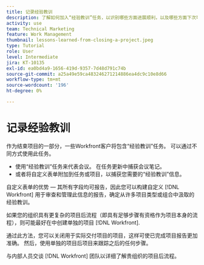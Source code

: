 ```yaml
---
title: 记录经验教训
description: 了解如何加入“经验教训”任务，以识别哪些方面进展顺利，以及哪些方面下次可以改进。
activity: use
team: Technical Marketing
feature: Work Management
thumbnail: lessons-learned-from-closing-a-project.jpeg
type: Tutorial
role: User
level: Intermediate
jira: KT-10135
exl-id: ea0bd4a9-1656-419d-9357-7d48d791c74b
source-git-commit: a25a49e59ca483246271214886ea4dc9c10e8d66
workflow-type: tm+mt
source-wordcount: '196'
ht-degree: 0%

---
```


# 记录经验教训

作为结束项目的一部分，一些Workfront客户将包含“经验教训”任务。 可以通过不同方式使用此任务。

* 使用“经验教训”任务来代表会议。 在任务更新中捕获会议笔记。
* 或者将自定义表单附加到任务或项目，以捕获您需要的“经验教训”信息。

自定义表单的优势 — 其所有字段均可报告，因此您可以构建自定义 [!DNL Workfront] 用于审查和管理此信息的报告，确定从许多项目类型或组合中汲取的经验教训。

如果您的组织具有更复杂的项目后流程（即具有足够步骤有资格作为项目本身的流程），则可能最好在中创建单独的项目 [!DNL Workfront].

通过此方法，您可以关闭用于实际交付项目的项目，这样可使已完成项目报告更加准确。 然后，使用单独的项目后项目来跟踪之后的任何步骤。

与内部人员交谈 [!DNL Workfront] 团队以详细了解贵组织的项目后流程。
